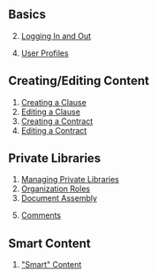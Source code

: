 ## Basics

<!-- 1. [Overview](Overview.md) -->
2. [Logging In and Out](Login.md)
<!-- 3. [Navigating the Site](Published_View_Navigation.md) -->
4. [User Profiles](User_Profile.md)


## Creating/Editing Content

1. [Creating a Clause](Create_Clause.md)
2. [Editing a Clause](Edit_Clause.md)
3. [Creating a Contract](Create_Contract.md)
4. [Editing a Contract](Edit_Contract.md)

## Private Libraries

1. [Managing Private Libraries](Organization_Management.md)
2. [Organization Roles](Organization_Roles.md)
3. [Document Assembly](Document_Assembly.md)
<!-- 4. [Copying Public Content](Copy_Public_Content.md) -->
5. [Comments](Comments.md)

## Smart Content

1. ["Smart" Content](Smart_Content.md)
<!-- 2. [Template Harmonization](Harmonization.md) -->
<!-- 3. [Visualizations](Visualization.md) -->

<!-- ## User Stories

1. [User Story #1](User_Story_1.md) -->










